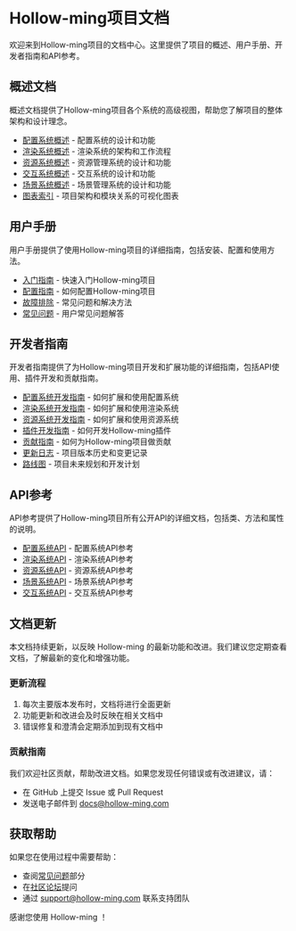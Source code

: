 # Hollow-ming项目文档

欢迎来到Hollow-ming项目的文档中心。这里提供了项目的概述、用户手册、开发者指南和API参考。

## 概述文档

概述文档提供了Hollow-ming项目各个系统的高级视图，帮助您了解项目的整体架构和设计理念。

- [配置系统概述](overview/config_system.md) - 配置系统的设计和功能
- [渲染系统概述](overview/renderer_system.md) - 渲染系统的架构和工作流程
- [资源系统概述](overview/resource_system.md) - 资源管理系统的设计和功能
- [交互系统概述](overview/interaction_system.md) - 交互系统的设计和功能
- [场景系统概述](overview/scene_system.md) - 场景管理系统的设计和功能
- [图表索引](Diagrams/diagram_index.md) - 项目架构和模块关系的可视化图表

## 用户手册

用户手册提供了使用Hollow-ming项目的详细指南，包括安装、配置和使用方法。

- [入门指南](user/getting_started.md) - 快速入门Hollow-ming项目
- [配置指南](user/configuration.md) - 如何配置Hollow-ming项目
- [故障排除](user/troubleshooting.md) - 常见问题和解决方法
- [常见问题](user/faq.md) - 用户常见问题解答

## 开发者指南

开发者指南提供了为Hollow-ming项目开发和扩展功能的详细指南，包括API使用、插件开发和贡献指南。

- [配置系统开发指南](developer/config_guide.md) - 如何扩展和使用配置系统
- [渲染系统开发指南](developer/renderer_guide.md) - 如何扩展和使用渲染系统
- [资源系统开发指南](developer/resources_guide.md) - 如何扩展和使用资源系统
- [插件开发指南](developer/plugin_development.md) - 如何开发Hollow-ming插件
- [贡献指南](contributing.md) - 如何为Hollow-ming项目做贡献
- [更新日志](changelog.md) - 项目版本历史和变更记录
- [路线图](roadmap.md) - 项目未来规划和开发计划

## API参考

API参考提供了Hollow-ming项目所有公开API的详细文档，包括类、方法和属性的说明。

- [配置系统API](api/config.md) - 配置系统API参考
- [渲染系统API](api/renderer.md) - 渲染系统API参考
- [资源系统API](api/resources.md) - 资源系统API参考
- [场景系统API](api/scene.md) - 场景系统API参考
- [交互系统API](api/interaction.md) - 交互系统API参考

## 文档更新

本文档持续更新，以反映 Hollow-ming 的最新功能和改进。我们建议您定期查看文档，了解最新的变化和增强功能。

### 更新流程

1. 每次主要版本发布时，文档将进行全面更新
2. 功能更新和改进会及时反映在相关文档中
3. 错误修复和澄清会定期添加到现有文档中

### 贡献指南

我们欢迎社区贡献，帮助改进文档。如果您发现任何错误或有改进建议，请：

- 在 GitHub 上提交 Issue 或 Pull Request
- 发送电子邮件到 docs@hollow-ming.com

## 获取帮助

如果您在使用过程中需要帮助：

- 查阅[常见问题](user/faq.md)部分
- 在[社区论坛](https://forum.hollow-ming.com)提问
- 通过 support@hollow-ming.com 联系支持团队

感谢您使用 Hollow-ming ！ 